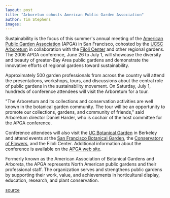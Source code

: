 ```yaml
---
layout: post
title: "Arboretum cohosts American Public Garden Association"
author: Tim Stephens
images:
---
```


Sustainability is the focus of this summer's annual meeting of the [American Public Garden Association][1] (APGA) in San Francisco, cohosted by the [UCSC Arboretum][2] in collaboration with the [Filoli Center][3] and other regional gardens. The 2006 APGA conference, June 26 to July 1, will showcase the diversity and beauty of greater-Bay Area public gardens and demonstrate the innovative efforts of regional gardens toward sustainability.

Approximately 500 garden professionals from across the country will attend the presentations, workshops, tours, and discussions about the central role of public gardens in the sustainability movement. On Saturday, July 1, hundreds of conference attendees will visit the Arboretum for a tour.

"The Arboretum and its collections and conservation activities are well known in the botanical garden community. The tour will be an opportunity to promote our collections, gardens, and community of friends," said Arboretum director Daniel Harder, who is cochair of the host committee for the APGA conference.

Conference attendees will also visit the [UC Botanical Garden][4] in Berkeley and attend events at the [San Francisco Botanical Garden][5], the [Conservatory of Flowers][6], and the Filoli Center. Additional information about the conference is available on the [APGA web site][1].

Formerly known as the American Association of Botanical Gardens and Arboreta, the APGA represents North American public gardens and their professional staff. The organization serves and strengthens public gardens by supporting their work, value, and achievements in horticultural display, education, research, and plant conservation.

[1]: http://www.aabga.org
[2]: http://www2.ucsc.edu/arboretum/
[3]: http://www.filoli.org/
[4]: http://botanicalgarden.berkeley.edu/
[5]: http://www.sfbotanicalgarden.org/
[6]: http://www.conservatoryofflowers.org/

[source](http://www1.ucsc.edu/currents/05-06/06-19/brief-garden.asp "Permalink to brief-garden")
